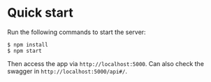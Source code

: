 # Quick start 
Run the following commands to start the server:

    $ npm install
    $ npm start

Then access the app via `http://localhost:5000`.
Can also check the swagger in `http://localhost:5000/api#/`.
